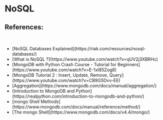 <h1>NoSQL</h1>
<h2>References:</h2><br>
<ul>
<li>[NoSQL Databases Explained](https://riak.com/resources/nosql-databases/)<br></li>
<li>[What is NoSQL ?](https://www.youtube.com/watch?v=qUV2j3XBRHc)<br></li>
<li>[MongoDB with Python Crash Course - Tutorial for Beginners](https://www.youtube.com/watch?v=E-1xI85Zog8)<br></li>
<li>[MongoDB Tutorial 2 : Insert, Update, Remove, Query](https://www.youtube.com/watch?v=CB9G5Dvv-EE)<br></li>
<li>[Aggregation](https://www.mongodb.com/docs/manual/aggregation/)<br></li>
<li>[Introduction to MongoDB and Python](https://realpython.com/introduction-to-mongodb-and-python/)<br></li>
<li>[mongo Shell Methods](https://www.mongodb.com/docs/manual/reference/method/)<br></li>
<li>[The mongo Shell](https://www.mongodb.com/docs/v4.4/mongo/)<br></li>
</ul>
